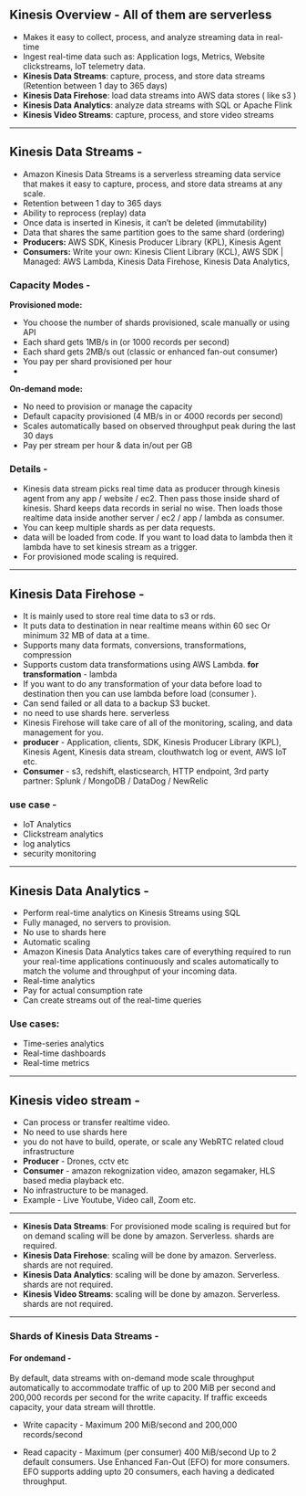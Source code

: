 ## Kinesis Overview - All of them are serverless
- Makes it easy to collect, process, and analyze streaming data in real-time 
- Ingest real-time data such as: Application logs, Metrics, Website clickstreams, 
IoT telemetry data.
- **Kinesis Data Streams**: capture, process, and store data streams (Retention between 1 day to 365 days)
- **Kinesis Data Firehose**: load data streams into AWS data stores ( like s3 )
- **Kinesis Data Analytics**: analyze data streams with SQL or Apache Flink
- **Kinesis Video Streams**: capture, process, and store video streams
---
## Kinesis Data Streams - 
- Amazon Kinesis Data Streams is a serverless streaming data service that makes it easy to capture, process, and store data streams at any scale.
- Retention between 1 day to 365 days
- Ability to reprocess (replay) data
- Once data is inserted in Kinesis, it can’t be deleted (immutability)
- Data that shares the same partition goes to the same shard (ordering)
- **Producers:** AWS SDK, Kinesis Producer Library (KPL), Kinesis Agent
- **Consumers:** Write your own: Kinesis Client Library (KCL), AWS SDK | Managed: AWS Lambda, Kinesis Data Firehose, Kinesis Data Analytics,
### Capacity Modes -
**Provisioned mode:**
- You choose the number of shards provisioned, scale manually or using API
- Each shard gets 1MB/s in (or 1000 records per second)
- Each shard gets 2MB/s out (classic or enhanced fan-out consumer)
- You pay per shard provisioned per hour
- 
**On-demand mode:**
- No need to provision or manage the capacity
- Default capacity provisioned (4 MB/s in or 4000 records per second)
- Scales automatically based on observed throughput peak during the last 30 days
- Pay per stream per hour & data in/out per GB
### Details -
- Kinesis data stream picks real time data as producer through kinesis agent from any app / website / ec2. Then pass those inside shard of kinesis. Shard keeps data records in serial no wise. Then loads those realtime data inside another server / ec2 / app / lambda as consumer.
- You can keep multiple shards as per data requests.
- data will be loaded from code. If you want to load data to lambda then it lambda have to set kinesis stream as a trigger.
- For provisioned mode scaling is required.

---
## Kinesis Data Firehose -
- It is mainly used to store real time data to s3 or rds.
- It puts data to destination in near realtime means within 60 sec Or minimum 32 MB of data at a time.
- Supports many data formats, conversions, transformations, compression
- Supports custom data transformations using AWS Lambda. **for transformation** - lambda
-  If you want to do any transformation of your data before load to destination then you can use lambda before load (consumer ).
-  Can send failed or all data to a backup S3 bucket.
-  no need to use shards here. serverless
-  Kinesis Firehose will take care of all of the monitoring, scaling, and data management for you.
- **producer** - Application, clients, SDK, Kinesis Producer Library (KPL), Kinesis Agent, Kinesis data stream, clouthwatch log or event, AWS IoT etc.
- **Consumer** - s3, redshift, elasticsearch, HTTP endpoint, 3rd party partner: Splunk / MongoDB / DataDog / NewRelic
### use case -
- IoT Analytics
- Clickstream analytics
- log analytics
- security monitoring
---
## Kinesis Data Analytics -
- Perform real-time analytics on Kinesis Streams using SQL
- Fully managed, no servers to provision.
- No use to shards here
- Automatic scaling
- Amazon Kinesis Data Analytics takes care of everything required to run your real-time applications continuously and scales automatically to match the volume and throughput of your incoming data.
- Real-time analytics
- Pay for actual consumption rate
- Can create streams out of the real-time queries
### Use cases:
- Time-series analytics
- Real-time dashboards
- Real-time metrics

---

## Kinesis video stream -
- Can process or transfer realtime video.
- No need to use shards here
- you do not have to build, operate, or scale any WebRTC related cloud infrastructure 
- **Producer** - Drones, cctv etc
- **Consumer** - amazon rekognization video, amazon segamaker, HLS based media playback etc.
- No infrastructure to be managed.
- Example - Live Youtube, Video call, Zoom etc.
---

- **Kinesis Data Streams**: For provisioned mode scaling is required but for on demand scaling will be done by amazon. Serverless. shards are required.
- **Kinesis Data Firehose**: scaling will be done by amazon. Serverless. shards are  not required.
- **Kinesis Data Analytics**: scaling will be done by amazon. Serverless. shards are  not required.
- **Kinesis Video Streams**: scaling will be done by amazon. Serverless. shards are  not required.

---

### **Shards of Kinesis Data Streams** -

#### For ondemand -
By default, data streams with on-demand mode scale throughput automatically to accommodate traffic of up to 200 MiB per second and 200,000 records per second for the write capacity. If traffic exceeds capacity, your data stream will throttle.
- Write capacity - Maximum
200 MiB/second and 200,000 records/second

- Read capacity - Maximum (per consumer) 400 MiB/second Up to 2 default consumers. Use Enhanced Fan-Out (EFO) for more consumers. EFO supports adding upto 20 consumers, each having a dedicated throughput.

